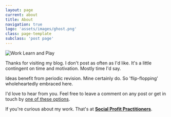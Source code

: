```yaml
---
layout: page
current: about
title: About
navigation: true
logo: 'assets/images/ghost.png'
class: page-template
subclass: 'post page'
---
```


![Work Learn and Play][1]

Thanks for visiting my blog. I don't post as often as I'd like. It's a little contingent on time and motivation. Mostly time I'd say.

Ideas benefit from periodic revision. Mine certainly do. So 'flip-flopping' wholeheartedly embraced here.

I'd love to hear from you. Feel free to leave a comment on any post or get in touch by [one of these options](https://rahidelvi.ca/contact.html).

If you're curious about my work. That's at **[Social Profit Practitioners](https://www.socialprofit.us/)**.

[1]: https://lh3.googleusercontent.com/2DNdiZH4iZ6A0XDJXmAx_JCVBEcRRWa2VTm26DldapOAUhsB7viLLqcuiFgQCZTQ0dNLlNebX9Tt_uOIwB2-Mt2Uu0ytMnjuxNh_a2eDamoTNNSk9OTqzXrg4Htj1XVXUR5qLT-7bUXO4Fn6ob2hq4aQSjDfF6rgYYC9EKqsPH31TciDH3LMWaHKp9VYh1nSe9Xg40gO8EQjekhakmoqY5YzrQJHsBpU7deN9qg7ovRrOq2xG_9rf-9mWWf0KPRtwNpR32M0gWd5otNsP9Fn0MDeGIoroQTvpuSJ8aNtI7HXrLpkJwuuYbmdzgtev_LXbm8Q1Q8Y9nWMRFVdacK8QraaJsRbnQ93YX6fYCohGQsOelrXrUqrUC5yl1ucgxFXEFb7sb-igMIBmwrcP-kL062-yrwRv787PIj4SQjv6d2hMPJCm_ABYNAZ6riDEd7NQXLKOuFX-_DyI3Bz6Tb5LsTMxTMd5X7yf2cFtCpfQMJWXVrA-UizwJ_3eW_ejuZpNAkPNRkeR5PzWkVkK7KCND3j06kDVDJaLmdZNrUInIGrWE-tu43n9NfOzyWrde3j2ZiRVm9XdJtUZf1ARU5QjtrX0tSlVZcKiZ5qDTbvs-5K14ojVeWcWg=w500-h281-no
